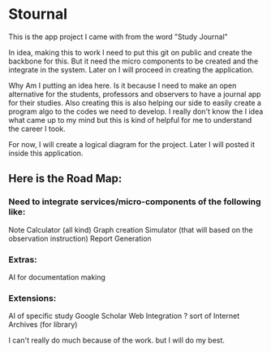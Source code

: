 # Stournal
This is the app project I came with from the word "Study Journal"

In idea, making this to work I need to put this git on public and create the backbone for this.
But it need the micro components to be created and the integrate in the system. Later on I will proceed in creating the application.

Why Am I putting an idea here. Is it because I need to make an open alternative for the students, professors and observers to have a journal app for their studies. Also creating this is also helping our side to easily create a program algo to the codes we need to develop. I really don't know the I idea what came up to my mind but this is kind of helpful for me to understand the career I took.

For now, I will create a logical diagram for the project. Later I will posted it inside this application.

## Here is the Road Map:
### Need to integrate services/micro-components of the following like:

Note
Calculator (all kind)
Graph creation
Simulator (that will based on the observation instruction)
Report Generation

### Extras:
AI for documentation making

### Extensions:
AI of specific study
Google Scholar Web Integration ? sort of
Internet Archives (for library)

I can't really do much because of the work. but I will do my best.
